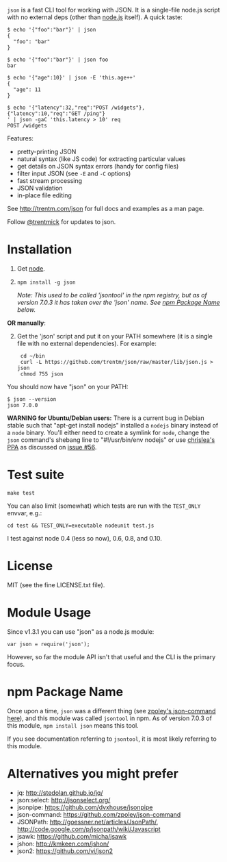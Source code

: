 `json` is a fast CLI tool for working with JSON. It is a single-file node.js
script with no external deps (other than
[node.js](https://github.com/joyent/node) itself). A quick taste:

    $ echo '{"foo":"bar"}' | json
    {
      "foo": "bar"
    }

    $ echo '{"foo":"bar"}' | json foo
    bar

    $ echo '{"age":10}' | json -E 'this.age++'
    {
      "age": 11
    }

    $ echo '{"latency":32,"req":"POST /widgets"},
    {"latency":10,"req":"GET /ping"}
    ' | json -gaC 'this.latency > 10' req
    POST /widgets

Features:

- pretty-printing JSON
- natural syntax (like JS code) for extracting particular values
- get details on JSON syntax errors (handy for config files)
- filter input JSON (see `-E` and `-C` options)
- fast stream processing
- JSON validation
- in-place file editing

See <http://trentm.com/json> for full docs and examples as a man page.

Follow <a href="https://twitter.com/intent/user?screen_name=trentmick" target="_blank">@trentmick</a>
for updates to json.


# Installation

1. Get [node](http://nodejs.org).

2. `npm install -g json`

   *Note: This used to be called 'jsontool' in the npm registry, but as of
   version 7.0.3 it has taken over the 'json' name. See [npm Package
   Name](#npm-package-name) below.*

**OR manually**:

2. Get the 'json' script and put it on your PATH somewhere (it is a single file
   with no external dependencies). For example:

        cd ~/bin
        curl -L https://github.com/trentm/json/raw/master/lib/json.js > json
        chmod 755 json

You should now have "json" on your PATH:

    $ json --version
    json 7.0.0


**WARNING for Ubuntu/Debian users:** There is a current bug in Debian stable
such that "apt-get install nodejs" installed a `nodejs` binary instead of a
`node` binary. You'll either need to create a symlink for `node`, change the
`json` command's shebang line to "#!/usr/bin/env nodejs" or use
[chrislea's PPA](https://launchpad.net/~chris-lea/+archive/node.js/) as
discussed on [issue #56](https://github.com/trentm/json/issues/56).


# Test suite

    make test

You can also limit (somewhat) which tests are run with the `TEST_ONLY` envvar,
e.g.:

    cd test && TEST_ONLY=executable nodeunit test.js

I test against node 0.4 (less so now), 0.6, 0.8, and 0.10.


# License

MIT (see the fine LICENSE.txt file).


# Module Usage

Since v1.3.1 you can use "json" as a node.js module:

    var json = require('json');

However, so far the module API isn't that useful and the CLI is the primary
focus.


# npm Package Name

Once upon a time, `json` was a different thing (see [zpoley's json-command
here](https://github.com/zpoley/json-command)), and this module was
called `jsontool` in npm. As of version 7.0.3 of this module, `npm install json`
means this tool.

If you see documentation referring to `jsontool`, it is most likely
referring to this module.


# Alternatives you might prefer

- jq: <http://stedolan.github.io/jq/>
- json:select: <http://jsonselect.org/>
- jsonpipe: <https://github.com/dvxhouse/jsonpipe>
- json-command: <https://github.com/zpoley/json-command>
- JSONPath: <http://goessner.net/articles/JsonPath/>, <http://code.google.com/p/jsonpath/wiki/Javascript>
- jsawk: <https://github.com/micha/jsawk>
- jshon: <http://kmkeen.com/jshon/>
- json2: <https://github.com/vi/json2>
